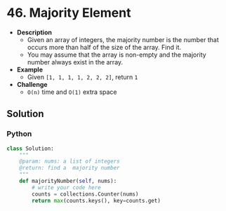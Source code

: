 # 46. Majority Element

- **Description**
    - Given an array of integers, the majority number is the number that occurs more than half of the size of the array. Find it.
    - You may assume that the array is non-empty and the majority number always exist in the array.
- **Example**
    - Given `[1, 1, 1, 1, 2, 2, 2]`, return `1`
- **Challenge**
    - `O(n)` time and `O(1)` extra space

## Solution


### Python

```python
class Solution:
    """
    @param: nums: a list of integers
    @return: find a  majority number
    """
    def majorityNumber(self, nums):
        # write your code here
        counts = collections.Counter(nums)
        return max(counts.keys(), key=counts.get)
```
